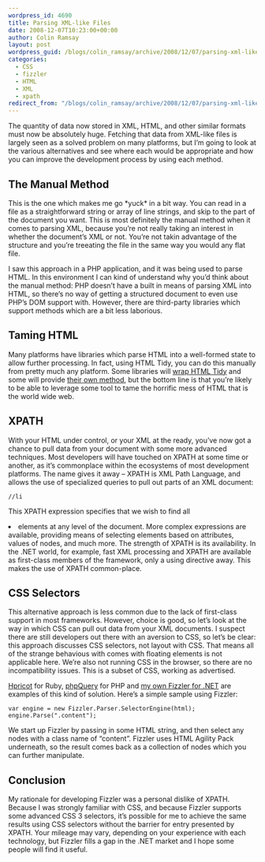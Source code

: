 ```yaml
---
wordpress_id: 4690
title: Parsing XML-like Files
date: 2008-12-07T10:23:00+00:00
author: Colin Ramsay
layout: post
wordpress_guid: /blogs/colin_ramsay/archive/2008/12/07/parsing-xml-like-files.aspx
categories:
  - CSS
  - fizzler
  - HTML
  - XML
  - xpath
redirect_from: "/blogs/colin_ramsay/archive/2008/12/07/parsing-xml-like-files.aspx/"
---
```

The quantity of data now stored in XML, HTML, and other similar formats must now be absolutely huge. Fetching that data from XML-like files is largely seen as a solved problem on many platforms, but I&#8217;m going to look at the various alternatives and see where each would be appropriate and how you can improve the development process by using each method.

## The Manual Method

This is the one which makes me go \*yuck\* in a bit way. You can read in a file as a straightforward string or array of line strings, and skip to the part of the document you want. This is most definitely the manual method when it comes to parsing XML, because you&#8217;re not really taking an interest in whether the document&#8217;s XML or not. You&#8217;re not takin advantage of the structure and you&#8217;re treeating the file in the same way you would any flat file.

I saw this approach in a PHP application, and it was being used to parse HTML. In this environment I can kind of understand why you&#8217;d think about the manual method: PHP doesn&#8217;t have a built in means of parsing XML into HTML, so there&#8217;s no way of getting a structured document to even use PHP&#8217;s DOM support with. However, there are third-party libraries which support methods which are a bit less laborious.

## Taming HTML

Many platforms have libraries which parse HTML into a well-formed state to allow further processing. In fact, using HTML Tidy, you can do this manually from pretty much any platform. Some libraries will [wrap HTML Tidy](http://www.devx.com/dotnet/Article/20505/0/page/2) and some will provide [their own method](http://www.codeplex.com/htmlagilitypack), but the bottom line is that you&#8217;re likely to be able to leverage some tool to tame the horrific mess of HTML that is the world wide web.

## XPATH
  


With your HTML under control, or your XML at the ready, you&#8217;ve now got a chance to pull data from your document with some more advanced techniques. Most developers will have touched on XPATH at some time or another, as it&#8217;s commonplace within the ecosystems of most development platforms. The name gives it away &#8211; XPATH is XML Path Language, and allows the use of specialized queries to pull out parts of an XML document:

    //li

This XPATH expression specifies that we wish to find all <li> elements at any level of the document. More complex expressions are available, providing means of selecting elements based on attributes, values of nodes, and much more. The strength of XPATH is its availability. In the .NET world, for example, fast XML processing and XPATH are available as first-class members of the framework, only a using directive away. This makes the use of XPATH common-place.

## CSS Selectors

This alternative approach is less common due to the lack of first-class support in most frameworks. However, choice is good, so let&#8217;s look at the way in which CSS can pull out data from your XML documents. I suspect there are still developers out there with an aversion to CSS, so let&#8217;s be clear: this approach discusses CSS selectors, not layout with CSS. That means all of the strange behavious with comes with floating elements is not applicable here. We&#8217;re also not running CSS in the browser, so there are no incompatibility issues. This is a subset of CSS, working as advertised.

[Hpricot](http://code.whytheluckystiff.net/hpricot/) for Ruby, [phpQuery](http://code.google.com/p/phpquery/) for PHP and [my own Fizzler for .NET](http://code.google.com/p/fizzler/) are examples of this kind of solution. Here&#8217;s a simple sample using Fizzler:

    var engine = new Fizzler.Parser.SelectorEngine(html);
    engine.Parse(".content");

We start up Fizzler by passing in some HTML string, and then select any nodes with a class name of &#8220;content&#8221;. Fizzler uses HTML Agility Pack underneath, so the result comes back as a collection of nodes which you can further manipulate. 

## Conclusion

My rationale for developing Fizzler was a personal dislike of XPATH. Because I was strongly familiar with CSS, and because Fizzler supports some advanced CSS 3 selectors, it&#8217;s possible for me to achieve the same results using CSS selectors without the barrier for entry presented by XPATH. Your mileage may vary, depending on your experience with each technology, but Fizzler fills a gap in the .NET market and I hope some people will find it useful.
